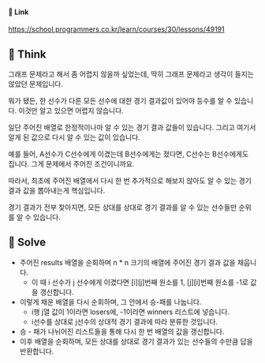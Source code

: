 #### 🔗 Link

https://school.programmers.co.kr/learn/courses/30/lessons/49191

## 🤔 Think
 그래프 문제라고 해서 좀 어렵지 않을까 싶었는데, 딱히 그래프 문제라고 생각이 들지는 않았던 문제입니다.

 뭐가 됐든, 한 선수가 다른 모든 선수에 대한 경기 결과값이 있어야 등수를 알 수 있습니다. 이것만 알고 있으면 어렵지 않습니다.

 일단 주어진 배열로 한정적이나마 알 수 있는 경기 결과 값들이 있습니다. 그리고 여기서 알게 된 값으로 다시 알 수 있는 값이 있습니다.

 예를 들어, A선수가 C선수에게 이겼는데 B선수에게는 졌다면, C선수는 B선수에게도 집니다. 그게 문제에서 주어진 조건이니까요.

 따라서, 최초에 주어진 배열에서 다시 한 번 추가적으로 해보지 않아도 알 수 있는 경기 결과 값을 뽑아내는게 핵심입니다.

 경기 결과가 전부 찾아지면, 모든 상대를 상대로 경기 결과를 알 수 있는 선수들만 순위를 알 수 있습니다.

## 🔎 Solve
- 주어진 results 배열을 순회하며 n * n 크기의 배열에 주어진 경기 결과 값을 채웁니다.
  - 이 때 i 선수가 j 선수에게 이겼다면 [i][j]번째 원소를 1, [j][i]번째 원소를 -1로 값을 갱신합니다.
- 이렇게 채운 배열을 다시 순회하며, 그 안에서 승-패를 나눕니다.
  - i행 j열 값이 1이라면 losers에, -1이라면 winners 리스트에 넣습니다.
  - i선수를 상대로 j선수의 상대적 경기 결과에 따라 분류한 것입니다.
- 승 - 패가 나뉘어진 리스트들을 통해 다시 한 번 배열의 값을 갱신합니다.
- 이후 배열을 순회하며, 모든 상대를 상대로 경기 결과가 있는 선수들의 수만큼 답을 반환합니다.
